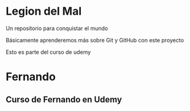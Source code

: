 # Legion del Mal
Un repositorio para conquistar el mundo

Básicamente aprenderemos más sobre Git y GitHub con este proyecto

Esto es parte del curso de udemy

# Fernando


## Curso de Fernando en Udemy
